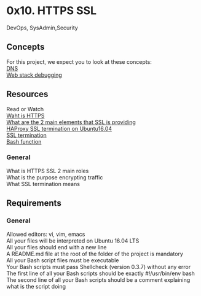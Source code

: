 <h1>0x10. HTTPS SSL</h1>
DevOps, SysAdmin,Security
<h2>Concepts</h2>
For this project, we expect you to look at these concepts:<br>
<a href="https://intranet.alxswe.com/concepts/12">DNS</a><br>
<a href="https://intranet.alxswe.com/concepts/68">Web stack debugging</a><br>
<h2>Resources</h2>
Read or Watch<br>
<a href="https://www.instantssl.com/http-vs-https">Waht is HTTPS</a><br>
<a href="https://www.sslshopper.com/why-ssl-the-purpose-of-using-ssl-certificates.html">
What are the 2 main elements that SSL is providing</a><br>
<a href="https://docs.ionos.com/cloud/">HAProxy SSL termination on Ubuntu16.04</a><br>
<a href="https://en.wikipedia.org/wiki/TLS_termination_proxy">SSL termination</a><br>
<a href="https://tldp.org/LDP/abs/html/complexfunct.html">Bash function</a><br>
<h3>General</h3>
<p>
What is HTTPS SSL 2 main roles<br>
What is the purpose encrypting traffic<br>
What SSL termination means<br>
</p>
<h2>Requirements</h2>
<h3>General</h3>
<p>
Allowed editors: vi, vim, emacs<br>
All your files will be interpreted on Ubuntu 16.04 LTS<br>
All your files should end with a new line<br>
A README.md file at the root of the folder of the project is mandatory<br>
All your Bash script files must be executable<br>
Your Bash scripts must pass Shellcheck (version 0.3.7) without any error<br>
The first line of all your Bash scripts should be exactly #!/usr/bin/env bash<br>
The second line of all your Bash scripts should be a comment explaining what is the script doing<br>
</p>
